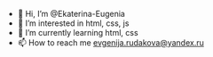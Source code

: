 - 👋 Hi, I’m @Ekaterina-Eugenia
- 👀 I’m interested in html, css, js
- 🌱 I’m currently learning html, css
- 📫 How to reach me evgenija.rudakova@yandex.ru

<!---
Ekaterina-Eugenia/Ekaterina-Eugenia is a ✨ special ✨ repository because its `README.md` (this file) appears on your GitHub profile.
You can click the Preview link to take a look at your changes.
--->
